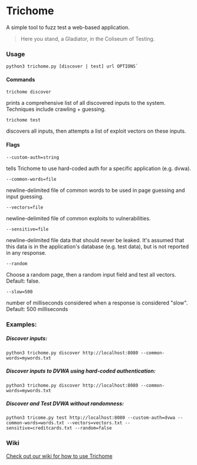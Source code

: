 # Trichome
A simple tool to fuzz test a web-based application.
> Here you stand, a Gladiator, in the Coliseum of Testing.

### Usage

````shell 
python3 trichome.py [discover | test] url OPTIONS`
````

#### Commands
```` 
trichome discover
````
prints a comprehensive list of all discovered inputs to the system. Techniques include crawling + guessing. 

```` 
trichome test
````
discovers all inputs, then attempts a list of exploit vectors on these inputs.

#### Flags
````
--custom-auth=string
````
tells Trichome to use hard-coded auth for a specific application (e.g. dvwa).  

````
--common-words=file
````
newline-delimited file of common words to be used in page guessing and input guessing.  

````
--vectors=file
````
newline-delimited file of common exploits to vulnerabilities.  

````
--sensitive=file
````
newline-delimited file data that should never be leaked. It's assumed that this data is in the application's database (e.g. test data), but is not reported in any response.   

````
--random
````
Choose a random page, then a random input field and test all vectors. Default: false.  

````
--slow=500
````
number of milliseconds considered when a response is considered "slow". Default: 500 milliseconds  

### Examples:
##### Discover inputs:  
````shell
python3 trichome.py discover http://localhost:8080 --common-words=mywords.txt
````  

##### Discover inputs to DVWA using hard-coded authentication:  
````
python3 trichome.py discover http://localhost:8080 --common-words=mywords.txt
````  

##### Discover and Test DVWA without randomness:  
````
python3 tricome.py test http://localhost:8080 --custom-auth=dvwa --common-words=words.txt --vectors=vectors.txt --sensitive=creditcards.txt --random=false
````

### Wiki
[Check out our wiki for how to use Trichome](https://github.com/piperchester/trichome/wiki)
